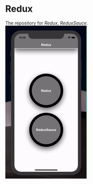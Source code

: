 # Redux

The repository for _Redux_, _ReduxSauce_.
![](https://github.com/Mjangid05/ReduxApp/blob/master/gif/redux.gif)